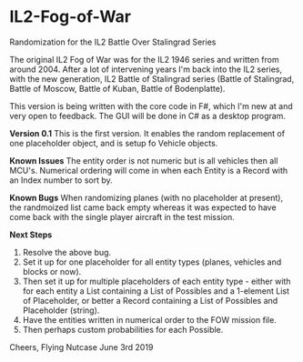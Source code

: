 # IL2-Fog-of-War
Randomization for the IL2 Battle Over Stalingrad Series

The original IL2 Fog of War was for the IL2 1946 series and written from around 2004. After a lot of intervening years I'm back into the IL2 series, with the new generation, IL2 Battle of Stalingrad series (Battle of Stalingrad, Battle of Moscow, Battle of Kuban, Battle of Bodenplatte).

This version is being written with the core code in F#, which I'm new at and very open to feedback. The GUI will be done in C# as a desktop program.

__Version 0.1__
This is the first version. It enables the random replacement of one placeholder object, and is setup fo Vehicle objects.

__Known Issues__
The entity order is not numeric but is all vehicles then all MCU's. Numerical ordering will come in when each Entity is a Record with an Index number to sort by.

__Known Bugs__ When randomizing planes (with  no placeholder at present), the randmoized list came back empty whereas it was expected to have come back with the single player aircraft in the test mission.

__Next Steps__
1. Resolve the above bug.
2. Set it up for one placeholder for all entity types (planes, vehicles and blocks or now).
3. Then set it up for multiple placeholders of each entity type - either with for each entity a List containing a List of Possibles and a 1-element List of Placeholder, or better a Record containing a List of Possibles and Placeholder (string).
4. Have the entities written in numerical order to the FOW mission file.
5. Then perhaps custom probabilities for each Possible.

Cheers,
Flying Nutcase
June 3rd 2019
